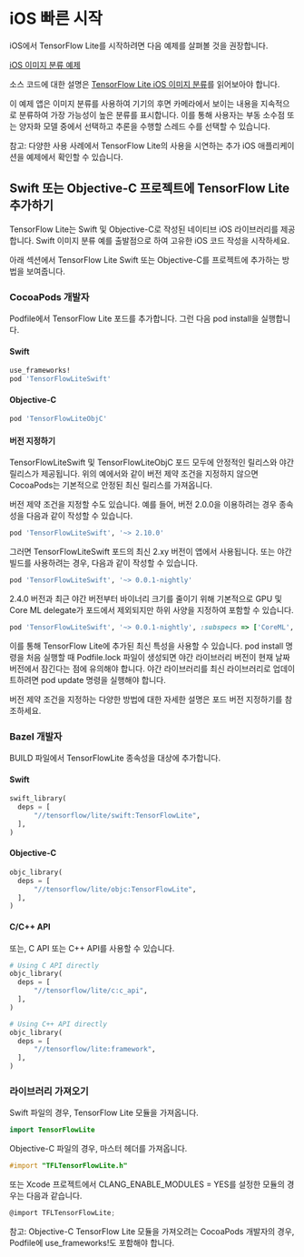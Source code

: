 # iOS 빠른 시작

iOS에서 TensorFlow Lite를 시작하려면 다음 예제를 살펴볼 것을 권장합니다.

<a href="https://github.com/tensorflow/examples/tree/master/lite/examples/image_classification/ios">iOS 이미지 분류 예제</a>

소스 코드에 대한 설명은 [TensorFlow Lite iOS 이미지 분류](https://github.com/tensorflow/examples/blob/master/lite/examples/image_classification/ios/README.md)를 읽어보아야 합니다.

이 예제 앱은 이미지 분류를 사용하여 기기의 후면 카메라에서 보이는 내용을 지속적으로 분류하여 가장 가능성이 높은 분류를 표시합니다. 이를 통해 사용자는 부동 소수점 또는 양자화 모델 중에서 선택하고 추론을 수행할 스레드 수를 선택할 수 있습니다.

참고: 다양한 사용 사례에서 TensorFlow Lite의 사용을 시연하는 추가 iOS 애플리케이션을 예제에서 확인할 수 있습니다.

## Swift 또는 Objective-C 프로젝트에 TensorFlow Lite 추가하기

TensorFlow Lite는 Swift 및 Objective-C로 작성된 네이티브 iOS 라이브러리를 제공합니다. Swift 이미지 분류 예를 출발점으로 하여 고유한 iOS 코드 작성을 시작하세요.

아래 섹션에서 TensorFlow Lite Swift 또는 Objective-C를 프로젝트에 추가하는 방법을 보여줍니다.

### CocoaPods 개발자

Podfile에서 TensorFlow Lite 포드를 추가합니다. 그런 다음 pod install을 실행합니다.

#### Swift

```ruby
use_frameworks!
pod 'TensorFlowLiteSwift'
```

#### Objective-C

```ruby
pod 'TensorFlowLiteObjC'
```

#### 버전 지정하기

TensorFlowLiteSwift 및 TensorFlowLiteObjC 포드 모두에 안정적인 릴리스와 야간 릴리스가 제공됩니다. 위의 예에서와 같이 버전 제약 조건을 지정하지 않으면 CocoaPods는 기본적으로 안정된 최신 릴리스를 가져옵니다.

버전 제약 조건을 지정할 수도 있습니다. 예를 들어, 버전 2.0.0을 이용하려는 경우 종속성을 다음과 같이 작성할 수 있습니다.

```ruby
pod 'TensorFlowLiteSwift', '~> 2.10.0'
```

그러면 TensorFlowLiteSwift 포드의 최신 2.xy 버전이 앱에서 사용됩니다. 또는 야간 빌드를 사용하려는 경우, 다음과 같이 작성할 수 있습니다.

```ruby
pod 'TensorFlowLiteSwift', '~> 0.0.1-nightly'
```

2.4.0 버전과 최근 야간 버전부터 바이너리 크기를 줄이기 위해 기본적으로 GPU 및 Core ML delegate가 포드에서 제외되지만 하위 사양을 지정하여 포함할 수 있습니다.

```ruby
pod 'TensorFlowLiteSwift', '~> 0.0.1-nightly', :subspecs => ['CoreML', 'Metal']
```

이를 통해 TensorFlow Lite에 추가된 최신 특성을 사용할 수 있습니다. pod install 명령을 처음 실행할 때 Podfile.lock 파일이 생성되면 야간 라이브러리 버전이 현재 날짜 버전에서 잠긴다는 점에 유의해야 합니다. 야간 라이브러리를 최신 라이브러리로 업데이트하려면 pod update 명령을 실행해야 합니다.

버전 제약 조건을 지정하는 다양한 방법에 대한 자세한 설명은 포드 버전 지정하기를 참조하세요.

### Bazel 개발자

BUILD 파일에서 TensorFlowLite 종속성을 대상에 추가합니다.

#### Swift

```python
swift_library(
  deps = [
      "//tensorflow/lite/swift:TensorFlowLite",
  ],
)
```

#### Objective-C

```python
objc_library(
  deps = [
      "//tensorflow/lite/objc:TensorFlowLite",
  ],
)
```

#### C/C++ API

또는, C API 또는 C++ API를 사용할 수 있습니다.

```python
# Using C API directly
objc_library(
  deps = [
      "//tensorflow/lite/c:c_api",
  ],
)

# Using C++ API directly
objc_library(
  deps = [
      "//tensorflow/lite:framework",
  ],
)
```

### 라이브러리 가져오기

Swift 파일의 경우, TensorFlow Lite 모듈을 가져옵니다.

```swift
import TensorFlowLite
```

Objective-C 파일의 경우, 마스터 헤더를 가져옵니다.

```objectivec
#import "TFLTensorFlowLite.h"
```

또는 Xcode 프로젝트에서 CLANG_ENABLE_MODULES = YES를 설정한 모듈의 경우는 다음과 같습니다.

```objectivec
@import TFLTensorFlowLite;
```

참고: Objective-C TensorFlow Lite 모듈을 가져오려는 CocoaPods 개발자의 경우, Podfile에 use_frameworks!도 포함해야 합니다.
